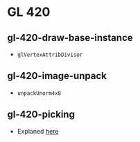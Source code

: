# GL 420

## gl-420-draw-base-instance

- `glVertexAttribDivisor`

## gl-420-image-unpack

- `unpackUnorm4x8`

## gl-420-picking

- Explaned [here](http://stackoverflow.com/a/34764441/1047713)
